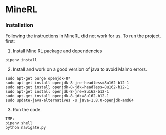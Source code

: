 # MineRL


### Installation

Following the instructions in MineRL did not work for us. To run the project, first:
1.  Install Mine RL package and dependencies

```
pipenv install
```

2. Install and work on a good version of java to avoid Malmo errors.
```
sudo apt-get purge openjdk-8*
sudo apt-get install openjdk-8-jre-headless=8u162-b12-1
sudo apt-get install openjdk-8-jdk-headless=8u162-b12-1
sudo apt-get install openjdk-8-jre=8u162-b12-1
sudo apt-get install openjdk-8-jdk=8u162-b12-1
sudo update-java-alternatives -s java-1.8.0-openjdk-amd64
```

3. Run the code.

```
TMP: 
pipenv shell
python navigate.py
```